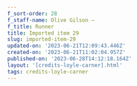 ```yaml
---
f_sort-order: 28
f_staff-name: Olive Gilson –
f_title: Runner
title: Imported item 29
slug: imported-item-29
updated-on: '2023-06-21T12:09:43.446Z'
created-on: '2023-06-21T11:02:04.957Z'
published-on: '2023-06-28T14:12:18.164Z'
layout: '[credits-loyle-carner].html'
tags: credits-loyle-carner
---
```



